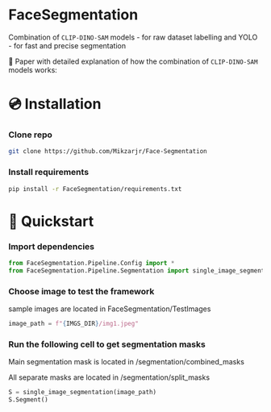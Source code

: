 # **FaceSegmentation**

  
Combination of `CLIP-DINO-SAM` models - for raw dataset labelling and YOLO - for fast and precise segmentation

📄 Paper with detailed explanation of how the combination of `CLIP-DINO-SAM` models works: <link>

#
# 💿 Installation
### Clone repo
```bash
git clone https://github.com/Mikzarjr/Face-Segmentation
```

### Install requirements
```bash
pip install -r FaceSegmentation/requirements.txt
```

# 🚀 Quickstart
### Import dependencies
```python
from FaceSegmentation.Pipeline.Config import *
from FaceSegmentation.Pipeline.Segmentation import single_image_segmentation
```

### Choose image to test the framework 
sample images are located in FaceSegmentation/TestImages
```python
image_path = f"{IMGS_DIR}/img1.jpeg"
```

### Run the following cell to get segmentation masks
Main segmentation mask is located in /segmentation/combined_masks

All separate masks are located in /segmentation/split_masks
```python
S = single_image_segmentation(image_path)
S.Segment()
```








